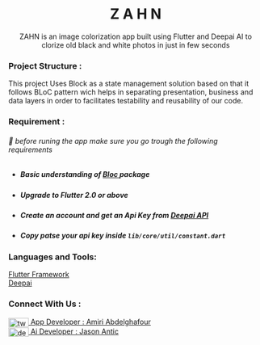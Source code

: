 <h1  align="center">Z A H N</h1>
<p align="center">ZAHN is an image colorization app built using Flutter and Deepai AI to clorize old black and white photos in just in few seconds</p>


<h3 align="left">Project Structure :</h3>
This project Uses Block as a state management solution based on that it follows BLoC pattern wich helps in separating presentation, business and data layers in order to facilitates testability and reusability of our code.






<h3 align="left">Requirement : </h3>
<h6 align="left"> 🚩 before runing the app make sure you go trough the following requirements</h6>
<ul>
    <li><h5>Basic understanding of <a href="https://pub.dev/packages/bloc" target="_blank"> Bloc </a> package </li>
    <li><h5>Upgrade to Flutter 2.0 or above</li>
    <li><h5>Create an account and get an Api Key from <a href="https://deepai.org/machine-learning-model/colorizer" target="_blank"> Deepai API </a></li>
    <li><h5>Copy patse your api key inside <code>lib/core/util/constant.dart</code></li>
</ul>





<h3 align="left">Languages and Tools:</h3>
<a href="https://flutter.dev" target="_blank"> Flutter Framework</a> 
<br />
<a href="https://deepai.org" target="_blank"> Deepai</a> 
    
    
<h3 align="left">Connect With Us : </h3>
<p align="left">
<a href="https://twitter.com/tw_theamiri" target="blank"><img align="center" src="https://raw.githubusercontent.com/rahuldkjain/github-profile-readme-generator/master/src/images/icons/Social/twitter.svg" alt="tw_theamiri" height="18" width="40" /> App Developer : Amiri Abdelghafour</a>
<br />
<a href="https://twitter.com/deoldify" target="blank"><img align="center" src="https://raw.githubusercontent.com/rahuldkjain/github-profile-readme-generator/master/src/images/icons/Social/twitter.svg" alt="deoldify" height="18" width="40" /> Ai Developer : Jason Antic</a>


